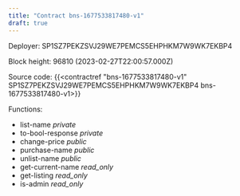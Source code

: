 ```yaml
---
title: "Contract bns-1677533817480-v1"
draft: true
---
```

Deployer: SP1SZ7PEKZSVJ29WE7PEMCS5EHPHKM7W9WK7EKBP4


 



Block height: 96810 (2023-02-27T22:00:57.000Z)

Source code: {{<contractref "bns-1677533817480-v1" SP1SZ7PEKZSVJ29WE7PEMCS5EHPHKM7W9WK7EKBP4 bns-1677533817480-v1>}}

Functions:

* list-name _private_
* to-bool-response _private_
* change-price _public_
* purchase-name _public_
* unlist-name _public_
* get-current-name _read_only_
* get-listing _read_only_
* is-admin _read_only_

